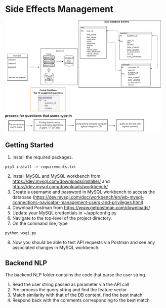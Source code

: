 # Side Effects Management
![](/images/backend_architecture_diagram_103019.png)

## Getting Started
1. Install the required packages.
```
pip3 install -r requirements.txt
```
2. Install MySQL and MySQL workbench from https://dev.mysql.com/downloads/installer/ and https://dev.mysql.com/downloads/workbench/
3. Create a username and password in MySQL workbench to access the database (https://dev.mysql.com/doc/workbench/en/wb-mysql-connections-navigator-management-users-and-privileges.html). 
4. Download Postman from https://www.getpostman.com/downloads/
5. Update your MySQL credentials in ~/app/config.py
6. Navigate to the top-level of the project directory.
7. On the command line, type
```
python wsgi.py
```
8. Now you should be able to test API requests via Postman and see any associated changes in MySQL workbench.

## Backend NLP 

The backend NLP folder contains the code that parse the user string. 

1) Read the user string passed as parameter via the API call 
2) Pre-process the query string and find the feature vector 
3) Match similarity with that of the DB content, find the best match 
4) Respond back with the comments corresponding to the best match 
